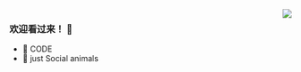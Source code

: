 <img align="right" src="https://github-readme-stats.vercel.app/api?username=JWLAZY&show_icons=true&icon_color=CE1D2D&text_color=718096&bg_color=ffffff&hide_title=true" />

### 欢迎看过来！ 👋

- :orange_book:  CODE
- :hammer:  just Social animals
